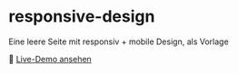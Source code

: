 # responsive-design
Eine leere Seite mit responsiv + mobile Design, als Vorlage

🔗 [Live-Demo ansehen](https://nora404.github.io/responsive-design/)
